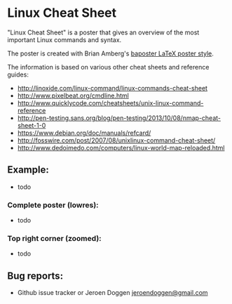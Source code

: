 # Linux Cheat Sheet
"Linux Cheat Sheet" is a poster that gives an overview of the most important Linux commands and syntax.

The poster is created with Brian Amberg's [baposter LaTeX poster style](http://www.brian-amberg.de/uni/poster/ "baposter LaTeX poster style"). 

The information is based on various other cheat sheets and reference guides:

 * http://linoxide.com/linux-command/linux-commands-cheat-sheet
 * http://www.pixelbeat.org/cmdline.html
 * http://www.quicklycode.com/cheatsheets/unix-linux-command-reference
 * http://pen-testing.sans.org/blog/pen-testing/2013/10/08/nmap-cheat-sheet-1-0
 * https://www.debian.org/doc/manuals/refcard/
 * http://fosswire.com/post/2007/08/unixlinux-command-cheat-sheet/
 * http://www.dedoimedo.com/computers/linux-world-map-reloaded.html

## Example:
 * todo

### Complete poster (lowres):

  * todo

### Top right corner (zoomed):

  * todo

## Bug reports:
 * Github issue tracker or Jeroen Doggen <jeroendoggen@gmail.com>